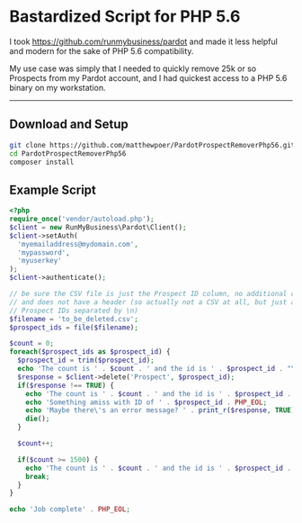 # Bastardized Script for PHP 5.6
I took https://github.com/runmybusiness/pardot and made it less helpful and
modern for the sake of PHP 5.6 compatibility.

My use case was simply that I needed to quickly remove 25k or so Prospects from
my Pardot account, and I had quickest access to a PHP 5.6 binary on my
workstation.

--------

## Download and Setup
```bash
git clone https://github.com/matthewpoer/PardotProspectRemoverPhp56.git .
cd PardotProspectRemoverPhp56
composer install
```

## Example Script
```php
<?php
require_once('vendor/autoload.php');
$client = new RunMyBusiness\Pardot\Client();
$client->setAuth(
  'myemailaddress@mydomain.com',
  'mypassword',
  'myuserkey'
);
$client->authenticate();

// be sure the CSV file is just the Prospect ID column, no additional collumns,
// and does not have a header (so actually not a CSV at all, but just a list of
// Prospect IDs separated by \n)
$filename = 'to_be_deleted.csv';
$prospect_ids = file($filename);

$count = 0;
foreach($prospect_ids as $prospect_id) {
  $prospect_id = trim($prospect_id);
  echo 'The count is ' . $count . ' and the id is ' . $prospect_id . "\r";
  $response = $client->delete('Prospect', $prospect_id);
  if($response !== TRUE) {
    echo 'The count is ' . $count . ' and the id is ' . $prospect_id . PHP_EOL;
    echo 'Something amiss with ID of ' . $prospect_id . PHP_EOL;
    echo 'Maybe there\'s an error message? ' . print_r($response, TRUE) . PHP_EOL;
    die();
  }

  $count++;

  if($count >= 1500) {
    echo 'The count is ' . $count . ' and the id is ' . $prospect_id . PHP_EOL;
    break;
  }
}

echo 'Job complete' . PHP_EOL;
```

